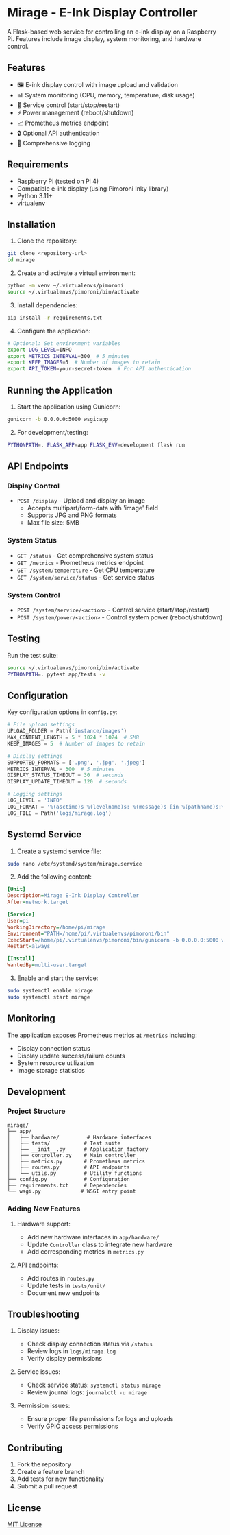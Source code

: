 # Mirage - E-Ink Display Controller

A Flask-based web service for controlling an e-ink display on a Raspberry Pi. Features include image display, system monitoring, and hardware control.

## Features

- 🖼️ E-ink display control with image upload and validation
- 📊 System monitoring (CPU, memory, temperature, disk usage)
- 🔄 Service control (start/stop/restart)
- ⚡ Power management (reboot/shutdown)
- 📈 Prometheus metrics endpoint
- 🔒 Optional API authentication
- 📝 Comprehensive logging

## Requirements

- Raspberry Pi (tested on Pi 4)
- Compatible e-ink display (using Pimoroni Inky library)
- Python 3.11+
- virtualenv

## Installation

1. Clone the repository:
```bash
git clone <repository-url>
cd mirage
```

2. Create and activate a virtual environment:
```bash
python -m venv ~/.virtualenvs/pimoroni
source ~/.virtualenvs/pimoroni/bin/activate
```

3. Install dependencies:
```bash
pip install -r requirements.txt
```

4. Configure the application:
```bash
# Optional: Set environment variables
export LOG_LEVEL=INFO
export METRICS_INTERVAL=300  # 5 minutes
export KEEP_IMAGES=5  # Number of images to retain
export API_TOKEN=your-secret-token  # For API authentication
```

## Running the Application

1. Start the application using Gunicorn:
```bash
gunicorn -b 0.0.0.0:5000 wsgi:app
```

2. For development/testing:
```bash
PYTHONPATH=. FLASK_APP=app FLASK_ENV=development flask run
```

## API Endpoints

### Display Control
- `POST /display` - Upload and display an image
  - Accepts multipart/form-data with 'image' field
  - Supports JPG and PNG formats
  - Max file size: 5MB

### System Status
- `GET /status` - Get comprehensive system status
- `GET /metrics` - Prometheus metrics endpoint
- `GET /system/temperature` - Get CPU temperature
- `GET /system/service/status` - Get service status

### System Control
- `POST /system/service/<action>` - Control service (start/stop/restart)
- `POST /system/power/<action>` - Control system power (reboot/shutdown)

## Testing

Run the test suite:
```bash
source ~/.virtualenvs/pimoroni/bin/activate
PYTHONPATH=. pytest app/tests -v
```

## Configuration

Key configuration options in `config.py`:

```python
# File upload settings
UPLOAD_FOLDER = Path('instance/images')
MAX_CONTENT_LENGTH = 5 * 1024 * 1024  # 5MB
KEEP_IMAGES = 5  # Number of images to retain

# Display settings
SUPPORTED_FORMATS = ['.png', '.jpg', '.jpeg']
METRICS_INTERVAL = 300  # 5 minutes
DISPLAY_STATUS_TIMEOUT = 30  # seconds
DISPLAY_UPDATE_TIMEOUT = 120  # seconds

# Logging settings
LOG_LEVEL = 'INFO'
LOG_FORMAT = '%(asctime)s %(levelname)s: %(message)s [in %(pathname)s:%(lineno)d]'
LOG_FILE = Path('logs/mirage.log')
```

## Systemd Service

1. Create a systemd service file:
```bash
sudo nano /etc/systemd/system/mirage.service
```

2. Add the following content:
```ini
[Unit]
Description=Mirage E-Ink Display Controller
After=network.target

[Service]
User=pi
WorkingDirectory=/home/pi/mirage
Environment="PATH=/home/pi/.virtualenvs/pimoroni/bin"
ExecStart=/home/pi/.virtualenvs/pimoroni/bin/gunicorn -b 0.0.0.0:5000 wsgi:app
Restart=always

[Install]
WantedBy=multi-user.target
```

3. Enable and start the service:
```bash
sudo systemctl enable mirage
sudo systemctl start mirage
```

## Monitoring

The application exposes Prometheus metrics at `/metrics` including:
- Display connection status
- Display update success/failure counts
- System resource utilization
- Image storage statistics

## Development

### Project Structure
```
mirage/
├── app/
│   ├── hardware/         # Hardware interfaces
│   ├── tests/           # Test suite
│   ├── __init__.py      # Application factory
│   ├── controller.py    # Main controller
│   ├── metrics.py       # Prometheus metrics
│   ├── routes.py        # API endpoints
│   └── utils.py         # Utility functions
├── config.py            # Configuration
├── requirements.txt     # Dependencies
└── wsgi.py             # WSGI entry point
```

### Adding New Features

1. Hardware support:
   - Add new hardware interfaces in `app/hardware/`
   - Update `Controller` class to integrate new hardware
   - Add corresponding metrics in `metrics.py`

2. API endpoints:
   - Add routes in `routes.py`
   - Update tests in `tests/unit/`
   - Document new endpoints

## Troubleshooting

1. Display issues:
   - Check display connection status via `/status`
   - Review logs in `logs/mirage.log`
   - Verify display permissions

2. Service issues:
   - Check service status: `systemctl status mirage`
   - Review journal logs: `journalctl -u mirage`

3. Permission issues:
   - Ensure proper file permissions for logs and uploads
   - Verify GPIO access permissions

## Contributing

1. Fork the repository
2. Create a feature branch
3. Add tests for new functionality
4. Submit a pull request

## License

[MIT License](LICENSE) 